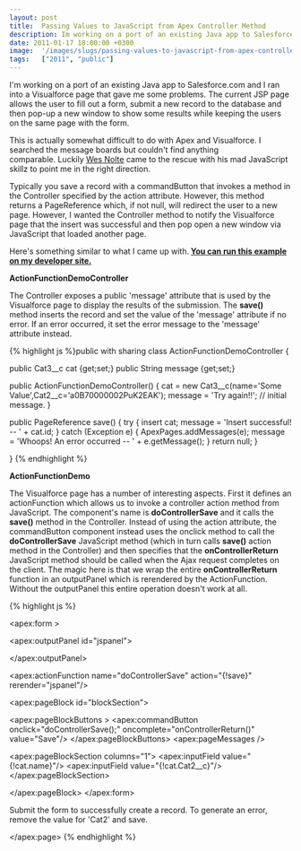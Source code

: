 ```yaml
---
layout: post
title:  Passing Values to JavaScript from Apex Controller Method
description: Im working on a port of an existing Java app to Salesforce.com and I ran into a Visualforce page that gave me some problems. The current JSP page allows the user to fill out a form, submit a new record to the database and then pop-up a new window to show some results while keeping the users on the same page with the form. This is actually somewhat difficult to do with Apex and Visualforce. I searched the message boards but couldnt find anything comparable. LuckilyWes Nolte  came to the rescue wi
date: 2011-01-17 18:00:00 +0300
image:  '/images/slugs/passing-values-to-javascript-from-apex-controller-method.jpg'
tags:   ["2011", "public"]
---
```

<p>I'm working on a port of an existing Java app to Salesforce.com and I ran into a Visualforce page that gave me some problems. The current JSP page allows the user to fill out a form, submit a new record to the database and then pop-up a new window to show some results while keeping the users on the same page with the form.</p>
<p>This is actually somewhat difficult to do with Apex and Visualforce. I searched the message boards but couldn't find anything comparable. Luckily <a href="http://th3silverlining.com">Wes Nolte</a> came to the rescue with his mad JavaScript skillz to point me in the right direction.</p>
<p>Typically you save a record with a commandButton that invokes a method in the Controller specified by the action attribute. However, this method returns a PageReference which, if not null, will redirect the user to a new page. However, I wanted the Controller method to notify the Visualforce page that the insert was successful and then pop open a new window via JavaScript that loaded another page.</p>
<p>Here's something similar to what I came up with.<strong> <a href="http://jeffdouglas-developer-edition.na5.force.com/examples/ActionFunctionDemo">You can run this example on my developer site.</a></strong></p>
<p><strong>ActionFunctionDemoController</strong></p>
<p>The Controller exposes a public 'message' attribute that is used by the Visualforce page to display the results of the submission. The <strong>save()</strong> method inserts the record and set the value of the 'message' attribute if no error. If an error occurred, it set the error message to the 'message' attribute instead.</p>
{% highlight js %}public with sharing class ActionFunctionDemoController {
 
 public Cat3__c cat {get;set;}
 public String message {get;set;}
 
 public ActionFunctionDemoController() {
  cat = new Cat3__c(name='Some Value',Cat2__c='a0B70000002PuK2EAK');
  message = 'Try again!!'; // initial message.
 }
 
 public PageReference save() { 
  try {
 insert cat;
 message = 'Insert successful! -- ' + cat.id;
  } catch (Exception e) {
 ApexPages.addMessages(e);
 message = 'Whoops! An error occurred -- ' + e.getMessage(); 
  }
  return null;
 }

}
{% endhighlight %}
<p><strong>ActionFunctionDemo</strong></p>
<p>The Visualforce page has a number of interesting aspects. First it defines an actionFunction which allows us to invoke a controller action method from JavaScript. The component's name is <strong>doControllerSave</strong> and it calls the <strong>save()</strong> method in the Controller. Instead of using the action attribute, the commandButton component instead uses the onclick method to call the <strong>doControllerSave</strong> JavaScript method (which in turn calls <strong>save()</strong> action method in the Controller) and then specifies that the <strong>onControllerReturn</strong> JavaScript method should be called when the Ajax request completes on the client. The magic here is that we wrap the entire <strong>onControllerReturn</strong> function in an outputPanel which is rerendered by the ActionFunction. Without the outputPanel this entire operation doesn't work at all.</p>
{% highlight js %}<apex:page controller="ActionFunctionDemoController">
 <apex:sectionHeader title="Action Function Demo" 
 subtitle="Save a New Record"/>

 <apex:form >
 
 <apex:outputPanel id="jspanel"> 
 <script> 
 function onControllerReturn() {
  alert('{!message}')
 }
 </script>
 </apex:outputPanel>
 
 <apex:actionFunction name="doControllerSave" action="{!save}" 
  rerender="jspanel"/>
 
 <apex:pageBlock id="blockSection">

 <apex:pageBlockButtons >
  <apex:commandButton onclick="doControllerSave();" 
 oncomplete="onControllerReturn()" value="Save"/>
 </apex:pageBlockButtons>
 <apex:pageMessages />

 <apex:pageBlockSection columns="1">
  <apex:inputField value="{!cat.name}"/> 
  <apex:inputField value="{!cat.Cat2__c}"/> 
 </apex:pageBlockSection>

 </apex:pageBlock>
 </apex:form>
 
 Submit the form to successfully create a record. To generate an error, 
 remove the value for 'Cat2' and save.

</apex:page>
{% endhighlight %}

